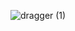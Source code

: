 ![dragger (1)](https://user-images.githubusercontent.com/82075763/153243498-d704bec1-1d23-4d80-a7fb-2f287cbc2973.gif)
